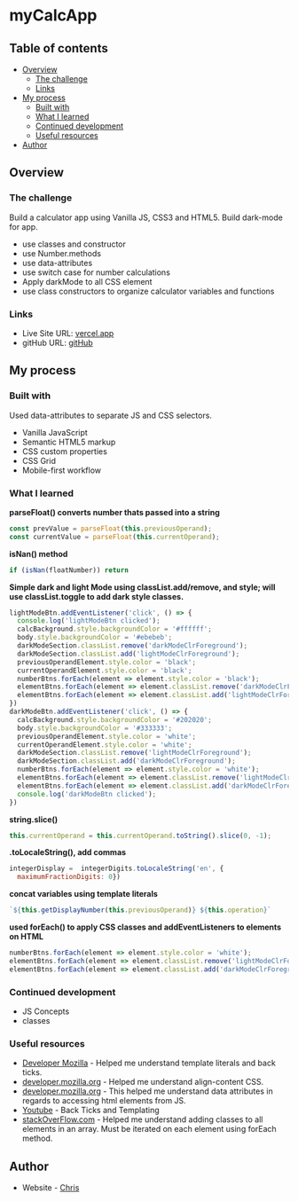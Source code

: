 # myCalcApp
## Table of contents

- [Overview](#overview)
  - [The challenge](#the-challenge)
  - [Links](#links)
- [My process](#my-process)
  - [Built with](#built-with)
  - [What I learned](#what-i-learned)
  - [Continued development](#continued-development)
  - [Useful resources](#useful-resources)
- [Author](#author)

## Overview

### The challenge

Build a calculator app using Vanilla JS, CSS3 and HTML5. Build dark-mode for app.
  - use classes and constructor
  - use Number.methods
  - use data-attributes
  - use switch case for number calculations
  - Apply darkMode to all CSS element
  - use class constructors to organize calculator variables and functions


### Links

- Live Site URL: [vercel.app](https://my-calc-app-o184e040j-christopherrc819.vercel.app/)
- gitHub URL: [gitHub](https://github.com/christopherrc819/myCalcApp)

## My process

### Built with

Used data-attributes to separate JS and CSS selectors.

- Vanilla JavaScript
- Semantic HTML5 markup
- CSS custom properties
- CSS Grid
- Mobile-first workflow

### What I learned
**parseFloat() converts number thats passed into a string**
```js
const prevValue = parseFloat(this.previousOperand);
const currentValue = parseFloat(this.currentOperand);
```
**isNan() method**
```js
if (isNan(floatNumber)) return
```
**Simple dark and light Mode using classList.add/remove, and style; will use classList.toggle to add dark style classes.**
```js
lightModeBtn.addEventListener('click', () => {
  console.log('lightModeBtn clicked');
  calcBackground.style.backgroundColor = '#ffffff';
  body.style.backgroundColor = '#ebebeb';
  darkModeSection.classList.remove('darkModeClrForeground');
  darkModeSection.classList.add('lightModeClrForeground');
  previousOperandElement.style.color = 'black';
  currentOperandElement.style.color = 'black';
  numberBtns.forEach(element => element.style.color = 'black');
  elementBtns.forEach(element => element.classList.remove('darkModeClrForeground'));
  elementBtns.forEach(element => element.classList.add('lightModeClrForeground'));
})
darkModeBtn.addEventListener('click', () => {
  calcBackground.style.backgroundColor = '#202020';
  body.style.backgroundColor = '#333333';
  previousOperandElement.style.color = 'white';
  currentOperandElement.style.color = 'white';
  darkModeSection.classList.remove('lightModeClrForeground');
  darkModeSection.classList.add('darkModeClrForeground');
  numberBtns.forEach(element => element.style.color = 'white');
  elementBtns.forEach(element => element.classList.remove('lightModeClrForeground'))
  elementBtns.forEach(element => element.classList.add('darkModeClrForeground'))
  console.log('darkModeBtn clicked');
})
```
**string.slice()**
```js
this.currentOperand = this.currentOperand.toString().slice(0, -1);
```
**.toLocaleString(), add commas**
```js
integerDisplay =  integerDigits.toLocaleString('en', {
  maximumFractionDigits: 0})
```
**concat variables using template literals**
```js
`${this.getDisplayNumber(this.previousOperand)} ${this.operation}`
```
**used forEach() to apply CSS classes and addEventListeners to elements on HTML**
```js
numberBtns.forEach(element => element.style.color = 'white');
elementBtns.forEach(element => element.classList.remove('lightModeClrForeground'))
elementBtns.forEach(element => element.classList.add('darkModeClrForeground'))
```
### Continued development

- JS Concepts
- classes


### Useful resources

- [Developer Mozilla](https://developer.mozilla.org/en-US/docs/Web/JavaScript/Reference/Template_literals) - Helped me understand template literals and back ticks.
- [developer.mozilla.org](https://developer.mozilla.org/en-US/docs/Web/CSS/align-content) - Helped me understand align-content CSS.
- [developer.mozilla.org](https://developer.mozilla.org/en-US/docs/Learn/HTML/Howto/Use_data_attributes) - This helped me understand data attributes in regards to accessing html elements from JS.
- [Youtube](https://www.youtube.com/watch?v=0XprLgghq9g) - Back Ticks and Templating
- [stackOverFlow.com](https://stackoverflow.com/a/56047662/14445088) - Helped me understand adding classes to all elements in an array. Must be iterated on each element using forEach method.

## Author

- Website - [Chris](https://christopherrc819.github.io/)

